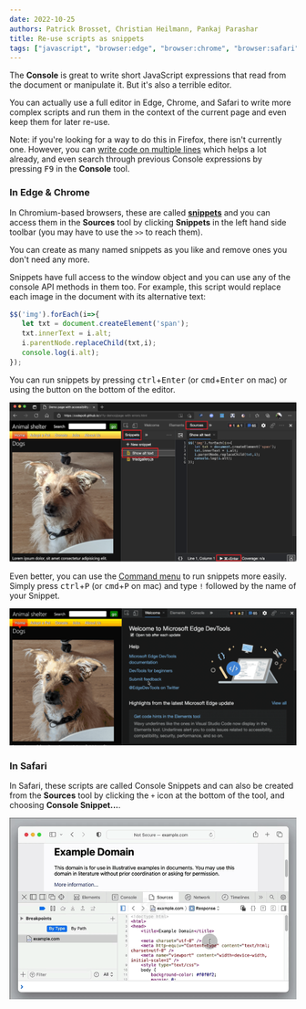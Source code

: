 ```yaml
---
date: 2022-10-25
authors: Patrick Brosset, Christian Heilmann, Pankaj Parashar
title: Re-use scripts as snippets
tags: ["javascript", "browser:edge", "browser:chrome", "browser:safari"]
---
```

The **Console** is great to write short JavaScript expressions that read from the document or manipulate it. But it's also a terrible editor.

You can actually use a full editor in Edge, Chrome, and Safari to write more complex scripts and run them in the context of the current page and even keep them for later re-use.

Note: if you're looking for a way to do this in Firefox, there isn't currently one. However, you can [write code on multiple lines](/tips/en/multi-line-console/) which helps a lot already, and even search through previous Console expressions by pressing <kbd>F9</kbd> in the **Console** tool.

### In Edge & Chrome

In Chromium-based browsers, these are called [**snippets**](https://docs.microsoft.com/microsoft-edge/devtools-guide-chromium/javascript/snippets) and you can access them in the **Sources** tool by clicking **Snippets** in the left hand side toolbar (you may have to use the `>>` to reach them).

You can create as many named snippets as you like and remove ones you don't need any more.

Snippets have full access to the window object and you can use any of the console API methods in them too. For example, this script would replace each image in the document with its alternative text:

```javascript
$$('img').forEach(i=>{
   let txt = document.createElement('span');
   txt.innerText = i.alt;
   i.parentNode.replaceChild(txt,i);
   console.log(i.alt);
});
```

You can run snippets by pressing <kbd>ctrl</kbd>+<kbd>Enter</kbd> (or <kbd>cmd</kbd>+<kbd>Enter</kbd> on mac) or using the button on the bottom of the editor.

![The snippets editor in the Sources tool with a snippet open in the editor.](/assets/img/use-scripts-as-snippets-1.png)

Even better, you can use the [Command menu](/tips/en/execute-commands) to run snippets more easily. Simply press <kbd>ctrl</kbd>+<kbd>P</kbd> (or <kbd>cmd</kbd>+<kbd>P</kbd> on mac) and type `!` followed by the name of your Snippet.

![Running a snippet from the Command menu.](/assets/img/use-scripts-as-snippets-2.gif)

### In Safari

In Safari, these scripts are called Console Snippets and can also be created from the **Sources** tool by clicking the `+` icon at the bottom of the tool, and choosing **Console Snippet...**.

![Creating a snippet in Safari.](/assets/img/use-scripts-as-snippets-3.gif)

